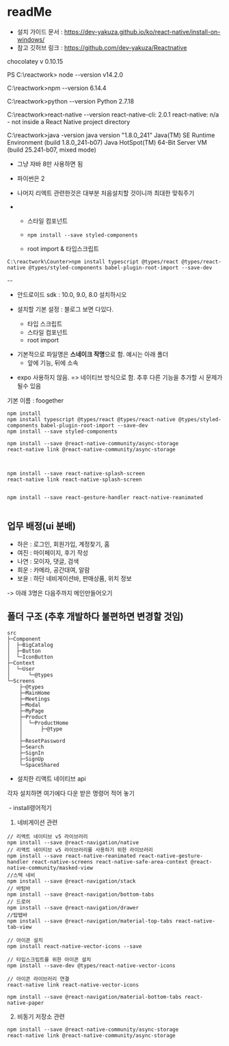 # readMe

* 설치 가이드 문서 : https://dev-yakuza.github.io/ko/react-native/install-on-windows/
* 참고 깃허브 링크 : https://github.com/dev-yakuza/Reactnative



chocolatey v 0.10.15

PS C:\reactwork> node --version
v14.2.0

C:\reactwork>npm --version
6.14.4

C:\reactwork>python --version
Python 2.7.18

C:\reactwork>react-native --version
react-native-cli: 2.0.1
react-native: n/a - not inside a React Native project directory

C:\reactwork>java -version
java version "1.8.0_241"
Java(TM) SE Runtime Environment (build 1.8.0_241-b07)
Java HotSpot(TM) 64-Bit Server VM (build 25.241-b07, mixed mode)

* 그냥 자바 8만 사용하면 됨

* 파이썬은 2

* 나머지 리엑트 관련한것은 대부분 처음설치할 것이니까 최대한 맞춰주기

  
* * 스타일 컴포넌트

  * ```
    npm install --save styled-components
    ```

  * root import & 타입스크립트

```
C:\reactwork\Counter>npm install typescript @types/react @types/react-native @types/styled-components babel-plugin-root-import --save-dev

```



-- 


* 안드로이드 sdk : 10.0, 9.0, 8.0 설치하시오

  

* 설치할 기본 설정 : 블로그 보면 다있다. 
  * 타입 스크립트
  * 스타일 컴포넌트
  * root import

- 기본적으로 파일명은 **스네이크 작명**으로 함.  예시는 아래 폴더
  - 앞에 기능, 뒤에 소속

* expo 사용하지 않음. => 네이티브 방식으로 함. 추후 다른 기능을 추가할 시 문제가 될수 있음



기본 이름 : foogether
```
npm install 
npm install typescript @types/react @types/react-native @types/styled-components babel-plugin-root-import --save-dev
npm install --save styled-components

npm install --save @react-native-community/async-storage
react-native link @react-native-community/async-storage



npm install --save react-native-splash-screen
react-native link react-native-splash-screen


npm install --save react-gesture-handler react-native-reanimated


```

## 업무 배정(ui 분배)

* 하은 : 로그인, 회원가입, 계정찾기, 홈
* 여진 : 마이페이지, 후기 작성
* 나연 : 모이자, 댓글, 검색
* 희운 : 카메라, 공간대여, 알람
* 보윤 : 하단 네비게이션바, 판매상품, 위치 정보

-> 아래 3명은 다음주까지 메인만들어오기

## 폴더 구조 (추후 개발하다 불편하면 변경할 것임)



```
src
├─Component
│  ├─BigCatalog
│  ├─Button
│  └─IconButton
├─Context
│  └─User
│      └─@types
└─Screens
    ├─@types
    ├─MainHome
    ├─Meetings
    ├─Modal
    ├─MyPage
    ├─Product
    │  └─ProductHome
    │      ├─@type    
    │      
    ├─ResetPassword
    ├─Search
    ├─SignIn
    ├─SignUp
    └─SpaceShared

```



* 설치한 리액트 네이티브 api

각자 설치하면 여기에다 다운 받은 명령어 적어 놓기

​		- install령어적기

1) 네비게이션 관련

```
// 리엑트 네이티브 v5 라이브러리
npm install --save @react-navigation/native
// 리액트 네이티브 v5 라이브러리를 사용하기 위한 라이브러리
npm install --save react-native-reanimated react-native-gesture-handler react-native-screens react-native-safe-area-context @react-native-community/masked-view
//스텍 네비
npm install --save @react-navigation/stack
// 바텀바
npm install --save @react-navigation/bottom-tabs
// 드로어
npm install --save @react-navigation/drawer
//탑탭바
npm install --save @react-navigation/material-top-tabs react-native-tab-view

// 아이콘 설치
npm install react-native-vector-icons --save

// 타입스크립트를 위한 아이콘 설치
npm install --save-dev @types/react-native-vector-icons

// 아이콘 라이브러리 연결
react-native link react-native-vector-icons

npm install --save @react-navigation/material-bottom-tabs react-native-paper

```

2) 비동기 저장소 관련

```
npm install --save @react-native-community/async-storage
react-native link @react-native-community/async-storage

```

